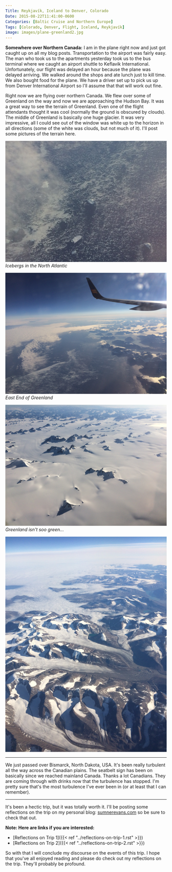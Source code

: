 ```yaml
---
Title: Reykjavík, Iceland to Denver, Colorado
Date: 2015-08-22T11:41:00-0600
Categories: [Baltic Cruise and Northern Europe]
Tags: [Colorado, Denver, Flight, Iceland, Reykjavík]
image: images/plane-greenland2.jpg
---
```


**Somewhere over Northern Canada:** I am in the plane right now and just got
caught up on all my blog posts. Transportation to the airport was fairly easy.
The man who took us to the apartments yesterday took us to the bus terminal
where we caught an airport shuttle to Keflavik International. Unfortunately, our
flight was delayed an hour because the plane was delayed arriving. We walked
around the shops and ate lunch just to kill time. We also bought food for the
plane. We have a driver set up to pick us up from Denver International Airport
so I'll assume that that will work out fine.

Right now we are flying over northern Canada. We flew over some of Greenland on
the way and now we are approaching the Hudson Bay. It was a great way to see the
terrain of Greenland. Even one of the flight attendants thought it was cool
(normally the ground is obscured by clouds). The middle of Greenland is
basically one huge glacier. It was very impressive, all I could see out of the
window was white up to the horizon in all directions (some of the white was
clouds, but not much of it). I'll post some pictures of the terrain here.

[![](./images/plane-icebergs.jpg)](./images/plane-icebergs.jpg)
*Icebergs in the North Atlantic*

[![](./images/plane-greenland1.jpg)](./images/plane-greenland1.jpg)
*East End of Greenland*

[![](./images/plane-greenland2.jpg)](./images/plane-greenland2.jpg)
*Greenland isn't soo green...*

[![](./images/plane-greenland3.jpg)](./images/plane-greenland3.jpg)

------------------------------------------------------------------------

We just passed over Bismarck, North Dakota, USA. It's been really turbulent all
the way across the Canadian plains. The seatbelt sign has been on basically
since we reached mainland Canada. Thanks a lot Canadians. They are coming
through with drinks now that the turbulence has stopped. I'm pretty sure that's
the most turbulence I've ever been in (or at least that I can remember).

------------------------------------------------------------------------

It's been a hectic trip, but it was totally worth it. I'll be posting some
reflections on the trip on my personal blog:
[sumnerevans.com](https://sumnerevans.com) so be sure to check that out.

**Note: Here are links if you are interested:**

* [Reflections on Trip 1]({{< ref "../reflections-on-trip-1.rst" >}})
* [Reflections on Trip 2]({{< ref "../reflections-on-trip-2.rst" >}})

So with that I will conclude my discourse on the events of this trip. I hope
that you've all enjoyed reading and please do check out my reflections on the
trip. They'll probably be profound.
